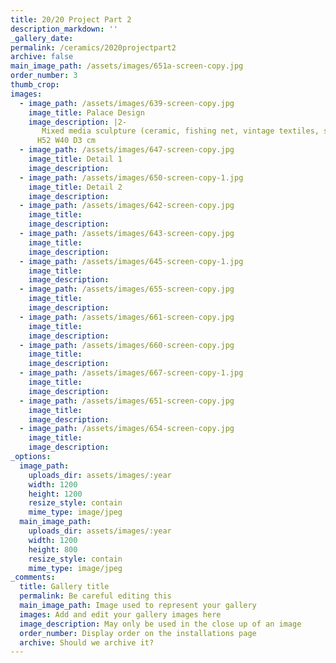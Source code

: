```yaml
---
title: 20/20 Project Part 2
description_markdown: ''
_gallery_date:
permalink: /ceramics/2020projectpart2
archive: false
main_image_path: /assets/images/651a-screen-copy.jpg
order_number: 3
thumb_crop:
images:
  - image_path: /assets/images/639-screen-copy.jpg
    image_title: Palace Design
    image_description: |2-
       Mixed media sculpture (ceramic, fishing net, vintage textiles, shells) 
      H52 W40 D3 cm
  - image_path: /assets/images/647-screen-copy.jpg
    image_title: Detail 1
    image_description:
  - image_path: /assets/images/650-screen-copy-1.jpg
    image_title: Detail 2
    image_description:
  - image_path: /assets/images/642-screen-copy.jpg
    image_title:
    image_description:
  - image_path: /assets/images/643-screen-copy.jpg
    image_title:
    image_description:
  - image_path: /assets/images/645-screen-copy-1.jpg
    image_title:
    image_description:
  - image_path: /assets/images/655-screen-copy.jpg
    image_title:
    image_description:
  - image_path: /assets/images/661-screen-copy.jpg
    image_title:
    image_description:
  - image_path: /assets/images/660-screen-copy.jpg
    image_title:
    image_description:
  - image_path: /assets/images/667-screen-copy-1.jpg
    image_title:
    image_description:
  - image_path: /assets/images/651-screen-copy.jpg
    image_title:
    image_description:
  - image_path: /assets/images/654-screen-copy.jpg
    image_title:
    image_description:
_options:
  image_path:
    uploads_dir: assets/images/:year
    width: 1200
    height: 1200
    resize_style: contain
    mime_type: image/jpeg
  main_image_path:
    uploads_dir: assets/images/:year
    width: 1200
    height: 800
    resize_style: contain
    mime_type: image/jpeg
_comments:
  title: Gallery title
  permalink: Be careful editing this
  main_image_path: Image used to represent your gallery
  images: Add and edit your gallery images here
  image_description: May only be used in the close up of an image
  order_number: Display order on the installations page
  archive: Should we archive it?
---
```

